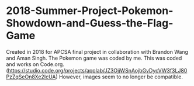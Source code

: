 # 2018-Summer-Project-Pokemon-Showdown-and-Guess-the-Flag-Game
Created in 2018 for APCSA final project in collaboration with Brandon Wang and Aman Singh. The Pokemon game was coded by me. This was coded and works on Code.org. (https://studio.code.org/projects/applab/JZ3OjjWSnAojbGvDycVW3f3LJ80PzZqSeOn8Xe2IcUA) However, images seem to no longer be compatible. 
